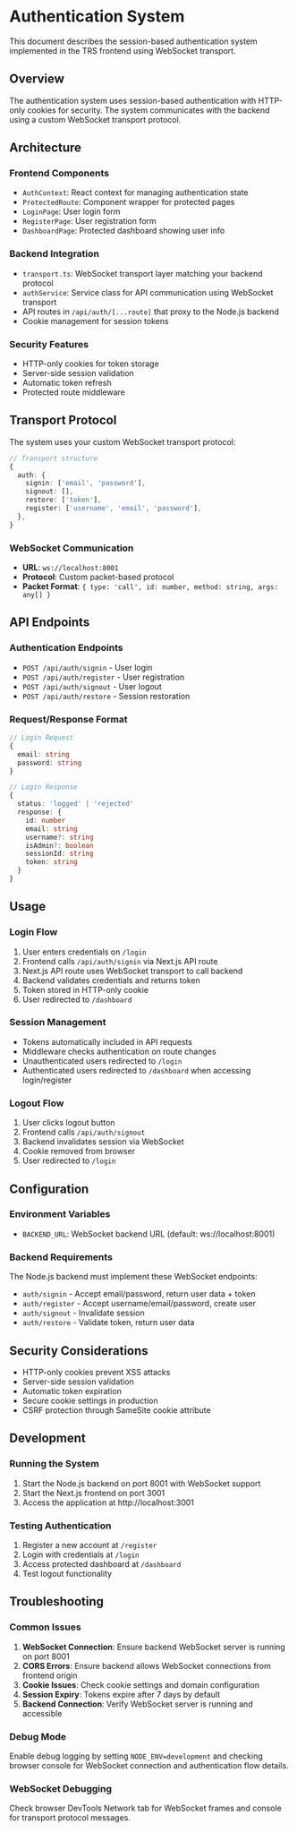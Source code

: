 # Authentication System

This document describes the session-based authentication system implemented in the TRS frontend using WebSocket transport.

## Overview

The authentication system uses session-based authentication with HTTP-only cookies for security. The system communicates with the backend using a custom WebSocket transport protocol.

## Architecture

### Frontend Components

- `AuthContext`: React context for managing authentication state
- `ProtectedRoute`: Component wrapper for protected pages
- `LoginPage`: User login form
- `RegisterPage`: User registration form
- `DashboardPage`: Protected dashboard showing user info

### Backend Integration

- `transport.ts`: WebSocket transport layer matching your backend protocol
- `authService`: Service class for API communication using WebSocket transport
- API routes in `/api/auth/[...route]` that proxy to the Node.js backend
- Cookie management for session tokens

### Security Features

- HTTP-only cookies for token storage
- Server-side session validation
- Automatic token refresh
- Protected route middleware

## Transport Protocol

The system uses your custom WebSocket transport protocol:

```typescript
// Transport structure
{
  auth: {
    signin: ['email', 'password'],
    signout: [],
    restore: ['token'],
    register: ['username', 'email', 'password'],
  },
}
```

### WebSocket Communication

- **URL**: `ws://localhost:8001`
- **Protocol**: Custom packet-based protocol
- **Packet Format**: `{ type: 'call', id: number, method: string, args: any[] }`

## API Endpoints

### Authentication Endpoints

- `POST /api/auth/signin` - User login
- `POST /api/auth/register` - User registration  
- `POST /api/auth/signout` - User logout
- `POST /api/auth/restore` - Session restoration

### Request/Response Format

```typescript
// Login Request
{
  email: string
  password: string
}

// Login Response
{
  status: 'logged' | 'rejected'
  response: {
    id: number
    email: string
    username?: string
    isAdmin?: boolean
    sessionId: string
    token: string
  }
}
```

## Usage

### Login Flow

1. User enters credentials on `/login`
2. Frontend calls `/api/auth/signin` via Next.js API route
3. Next.js API route uses WebSocket transport to call backend
4. Backend validates credentials and returns token
5. Token stored in HTTP-only cookie
6. User redirected to `/dashboard`

### Session Management

- Tokens automatically included in API requests
- Middleware checks authentication on route changes
- Unauthenticated users redirected to `/login`
- Authenticated users redirected to `/dashboard` when accessing login/register

### Logout Flow

1. User clicks logout button
2. Frontend calls `/api/auth/signout`
3. Backend invalidates session via WebSocket
4. Cookie removed from browser
5. User redirected to `/login`

## Configuration

### Environment Variables

- `BACKEND_URL`: WebSocket backend URL (default: ws://localhost:8001)

### Backend Requirements

The Node.js backend must implement these WebSocket endpoints:

- `auth/signin` - Accept email/password, return user data + token
- `auth/register` - Accept username/email/password, create user
- `auth/signout` - Invalidate session
- `auth/restore` - Validate token, return user data

## Security Considerations

- HTTP-only cookies prevent XSS attacks
- Server-side session validation
- Automatic token expiration
- Secure cookie settings in production
- CSRF protection through SameSite cookie attribute

## Development

### Running the System

1. Start the Node.js backend on port 8001 with WebSocket support
2. Start the Next.js frontend on port 3001
3. Access the application at http://localhost:3001

### Testing Authentication

1. Register a new account at `/register`
2. Login with credentials at `/login`
3. Access protected dashboard at `/dashboard`
4. Test logout functionality

## Troubleshooting

### Common Issues

1. **WebSocket Connection**: Ensure backend WebSocket server is running on port 8001
2. **CORS Errors**: Ensure backend allows WebSocket connections from frontend origin
3. **Cookie Issues**: Check cookie settings and domain configuration
4. **Session Expiry**: Tokens expire after 7 days by default
5. **Backend Connection**: Verify WebSocket server is running and accessible

### Debug Mode

Enable debug logging by setting `NODE_ENV=development` and checking browser console for WebSocket connection and authentication flow details.

### WebSocket Debugging

Check browser DevTools Network tab for WebSocket frames and console for transport protocol messages. 